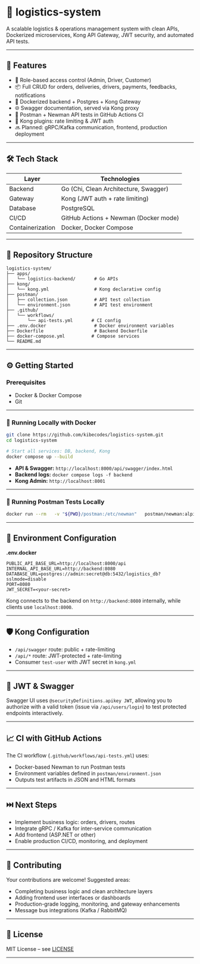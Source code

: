 # 🚚 logistics-system

A scalable logistics & operations management system with clean APIs, Dockerized microservices, Kong API Gateway, JWT security, and automated API tests.

---

## 🚀 Features

- 🔐 Role-based access control (Admin, Driver, Customer)
- 📦 Full CRUD for orders, deliveries, drivers, payments, feedbacks, notifications
- 🐳 Dockerized backend + Postgres + Kong Gateway
- 🌐 Swagger documentation, served via Kong proxy
- 🧪 Postman + Newman API tests in GitHub Actions CI
- 🔑 Kong plugins: rate limiting & JWT auth
- 🔜 Planned: gRPC/Kafka communication, frontend, production deployment

---

## 🛠️ Tech Stack

| Layer       | Technologies                                 |
|-------------|----------------------------------------------|
| Backend     | Go (Chi, Clean Architecture, Swagger)        |
| Gateway     | Kong (JWT auth + rate limiting)              |
| Database    | PostgreSQL                                   |
| CI/CD       | GitHub Actions + Newman (Docker mode)        |
| Containerization | Docker, Docker Compose                 |

---

## 📁 Repository Structure

```
logistics-system/
├── apps/
│   └── logistics-backend/       # Go APIs
├── kong/
│   └── kong.yml                 # Kong declarative config
├── postman/
│   ├── collection.json          # API test collection
│   └── environment.json         # API test environment
├── .github/
│   └── workflows/
│       └── api-tests.yml       # CI config
├── .env.docker                  # Docker environment variables
├── Dockerfile                   # Backend Dockerfile
├── docker-compose.yml          # Compose services
└── README.md
```

---

## ⚙️ Getting Started

### Prerequisites

- Docker & Docker Compose
- Git

---

### 🚀 Running Locally with Docker

```bash
git clone https://github.com/kibecodes/logistics-system.git
cd logistics-system

# Start all services: DB, backend, Kong
docker compose up --build
```

- **API & Swagger:** `http://localhost:8000/api/swagger/index.html`
- **Backend logs:** `docker compose logs -f backend`
- **Kong Admin:** `http://localhost:8001`

---

### 🧪 Running Postman Tests Locally

```bash
docker run --rm   -v "${PWD}/postman:/etc/newman"   postman/newman:alpine run collection.json   --environment=environment.json   --reporters cli
```

---

## 🧩 Environment Configuration

**.env.docker**

```env
PUBLIC_API_BASE_URL=http://localhost:8000/api
INTERNAL_API_BASE_URL=http://backend:8080
DATABASE_URL=postgres://admin:secret@db:5432/logistics_db?sslmode=disable
PORT=8080
JWT_SECRET=<your-secret>
```

Kong connects to the backend on `http://backend:8080` internally, while clients use `localhost:8000`.

---

## 🛡️ Kong Configuration

- `/api/swagger` route: public + rate-limiting
- `/api/*` route: JWT-protected + rate-limiting
- Consumer `test-user` with JWT secret in `kong.yml`

---

## 🔐 JWT & Swagger

Swagger UI uses `@securityDefinitions.apikey JWT`, allowing you to authorize with a valid token (issue via `/api/users/login`) to test protected endpoints interactively.

---

## 📈 CI with GitHub Actions

The CI workflow (`.github/workflows/api-tests.yml`) uses:

- Docker-based Newman to run Postman tests
- Environment variables defined in `postman/environment.json`
- Outputs test artifacts in JSON and HTML formats

---

## ⏭️ Next Steps

- Implement business logic: orders, drivers, routes
- Integrate gRPC / Kafka for inter-service communication
- Add frontend (ASP.NET or other)
- Enable production CI/CD, monitoring, and deployment

---

## 🤝 Contributing

Your contributions are welcome! Suggested areas:

- Completing business logic and clean architecture layers
- Adding frontend user interfaces or dashboards
- Production-grade logging, monitoring, and gateway enhancements
- Message bus integrations (Kafka / RabbitMQ)

---

## 📝 License

MIT License – see [LICENSE](LICENSE)

---